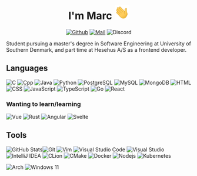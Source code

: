 <div align="center">

# I'm Marc <img src="https://raw.githubusercontent.com/ABSphreak/ABSphreak/master/gifs/Hi.gif" width="40px"/>

[![Github](https://img.shields.io/badge/-MarcusAdamSorensen-0e0e0e?style=flat-square&logo=GitHub&logoColor=white&link=github.com/MarcusAdamSorensen)](https://github.com/MarcusAdamSorensen)
[![Mail](https://img.shields.io/badge/-marcuspldk@gmail.com-840010?style=flat-square&logo=gmail&logoColor=white&link=mailto:marcuspldk@gmail.com)](mailto:marcuspldk@gmail.com)
![Discord](https://img.shields.io/badge/-Salted%231337-7289da?style=flat-square&logo=Discord&logoColor=white)

</div>

Student pursuing a master's degree in Software Engineering at University of Southern Denmark, and part time at Hesehus A/S as a frontend developer.

## Languages

![C](https://img.shields.io/badge/C-a9b9cb?style=flat-square&logo=C&logoColor=white)
![Cpp](https://img.shields.io/badge/C++-649ad2?style=flat-square&logo=C%2b%2b&logoColor=white) 
![Java](https://img.shields.io/badge/Java-f89917?style=flat-square&logo=Java&logoColor=white) 
![Python](https://img.shields.io/badge/Python-3474a5?style=flat-square&logo=Python&logoColor=white) 
![PostgreSQL](https://img.shields.io/badge/PostgreSQL-326690?style=flat-square&logo=postgresql&logoColor=white)
![MySQL](https://img.shields.io/badge/MySQL-00618a?style=flat-square&logo=mysql&logoColor=white)
![MongoDB](https://img.shields.io/badge/MongoDB-4bae3d?style=flat-square&logo=mongodb&logoColor=white)
![HTML](https://img.shields.io/badge/HTML-f16524?style=flat-square&logo=HTML5&logoColor=white) 
![CSS](https://img.shields.io/badge/CSS-264de4?style=flat-square&logo=css3&logoColor=white)
![JavaScript](https://img.shields.io/badge/JavaScript-f7e018?style=flat-square&logo=JavaScript&logoColor=white) 
![TypeScript](https://img.shields.io/badge/TypeScript-2d79c7?style=flat-square&logo=TypeScript&logoColor=white)
![Go](https://img.shields.io/badge/Go-00aed8?style=flat-square&logo=go&logoColor=white)
![React](https://img.shields.io/badge/React-61dafb?style=flat-square&logo=react&logoColor=white)

### Wanting to learn/learning
![Vue](https://img.shields.io/badge/Vue-4FC08D?style=flat-square&logo=vuedotjs&logoColor=white)
![Rust](https://img.shields.io/badge/Rust-f74c00?style=flat-square&logo=Rust&logoColor=white)
![Angular](https://img.shields.io/badge/Angular-DD0031?style=flat-square&logo=angular&logoColor=white)
![Svelte](https://img.shields.io/badge/Svelte-FF3E00?style=flat-square&logo=svelte&logoColor=white)

## Tools

<img align="left" alt="GitHub Stats" src="https://github-readme-stats.vercel.app/api?username=marcusadamsorensen&show_icons=true&theme=dark" />

![Git](https://img.shields.io/badge/Git-f05030?style=flat-square&logo=git&logoColor=white) 
![Vim](https://img.shields.io/badge/Vim-00758f?style=flat-square&logo=vim&logoColor=white) 
![Visual Studio Code](https://img.shields.io/badge/Visual_Studio_Code-0179cb?style=flat-square&logo=Visual-Studio-Code&logoColor=white) 
![Visual Studio](https://img.shields.io/badge/Visual_Studio-875fc6?style=flat-square&logo=Visual-Studio&logoColor=white) 
![IntelliJ IDEA](https://img.shields.io/badge/IntelliJ%20IDEA-000000?style=flat-square&logo=intellij-idea&logoColor=white) 
![CLion](https://img.shields.io/badge/CLion-22d88f?style=flat-square&logo=jetbrains&logoColor=white)
![CMake](https://img.shields.io/badge/CMake-3465a7?style=flat-square&logo=cmake&logoColor=white)
![Docker](https://img.shields.io/badge/Docker-2496ed?style=flat-square&logo=docker&logoColor=white)
![Nodejs](https://img.shields.io/badge/Nodejs-90c53f?style=flat-square&logo=node.js&logoColor=white)
![Kubernetes](https://img.shields.io/badge/Kubernetes-326ce5?style=flat-square&logo=kubernetes&logoColor=white)

![Arch](http://img.shields.io/badge/-Arch_Linux-1793d1?style=flat-square&logo=archlinux&logoColor=white)
![Windows 11](http://img.shields.io/badge/-Windows_11-0077db?style=flat-square&logo=windows&logoColor=white)
